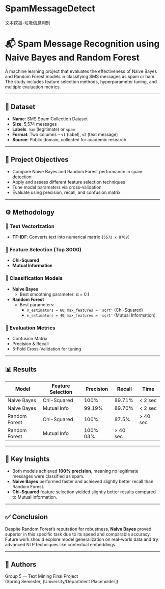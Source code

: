 # SpamMessageDetect
文本挖掘-垃圾信息判别
# 📬 Spam Message Recognition using Naive Bayes and Random Forest

A machine learning project that evaluates the effectiveness of Naive Bayes and Random Forest models in classifying SMS messages as spam or ham. The study includes feature selection methods, hyperparameter tuning, and multiple evaluation metrics.

---

## 📁 Dataset

- **Name**: SMS Spam Collection Dataset  
- **Size**: 5,574 messages  
- **Labels**: `ham` (legitimate) or `spam`  
- **Format**: Two columns – `v1` (label), `v2` (text message)  
- **Source**: Public domain, collected for academic research

---

## 🎯 Project Objectives

- Compare Naive Bayes and Random Forest performance in spam detection
- Apply and assess different feature selection techniques
- Tune model parameters via cross-validation
- Evaluate using precision, recall, and confusion matrix

---

## ⚙️ Methodology

### 🔹 Text Vectorization
- **TF-IDF**: Converts text into numerical matrix `[5572 x 8709]`

### 🔹 Feature Selection (Top 3000)
- **Chi-Squared**
- **Mutual Information**

### 🔹 Classification Models
- **Naive Bayes**
  - Best smoothing parameter: α = 0.1
- **Random Forest**
  - Best parameters: 
    - `n_estimators = 60`, `max_features = 'sqrt'` (Chi-Squared)
    - `n_estimators = 40`, `max_features = 'sqrt'` (Mutual Information)

### 🔹 Evaluation Metrics
- Confusion Matrix
- Precision & Recall
- 5-Fold Cross-Validation for tuning

---

## 📊 Results

| Model         | Feature Selection | Precision | Recall   | Time     |
|---------------|-------------------|-----------|----------|----------|
| Naive Bayes   | Chi-Squared       | 100%      | 89.71%   | < 2 sec  |
| Naive Bayes   | Mutual Info       | 99.19%    | 89.70%   | < 2 sec  |
| Random Forest | Chi-Squared       | 100%      | 87.5%    | > 40 sec |
| Random Forest | Mutual Info       | 100%   03%   | > 40 sec |

---

## 🧠 Key Insights

- Both models achieved **100% precision**, meaning no legitimate messages were classified as spam.
- **Naive Bayes** performed faster and achieved slightly better recall than Random Forest.
- **Chi-Squared** feature selection yielded slightly better results compared to Mutual Information.

---

## ✅ Conclusion

Despite Random Forest’s reputation for robustness, **Naive Bayes** proved superior in this specific task due to its speed and comparable accuracy. Future work should explore model generalization on real-world data and try advanced NLP techniques like contextual embeddings.

---

## 📌 Authors

Group 5 — Text Mining Final Project  
(Spring Semester, [University/Department Placeholder])

